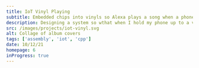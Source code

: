 ```yaml
---
title: IoT Vinyl Playing
subtitle: Embedded chips into vinyls so Alexa plays a song when a phone is held nearby
description: Designing a system so wthat when I hold my phone up to a vinyl found in my room, it will start playing a song from that album from my Alexa.
src: /images/projects/iot-vinyl.svg
alt: Collage of album covers
tags: ['assembly', 'iot', 'cpp']
date: 10/12/21
homepage: 6
inProgress: true
---
```

